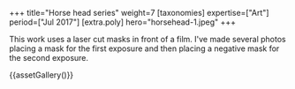 +++
title="Horse head series"
weight=7
[taxonomies]
expertise=["Art"]
period=["Jul 2017"]
[extra.poly]
hero="horsehead-1.jpeg"
+++

This work uses a laser cut masks in front of a film. I've made several photos placing a mask for the first exposure and then placing a negative mask for the second exposure.

{{assetGallery()}}